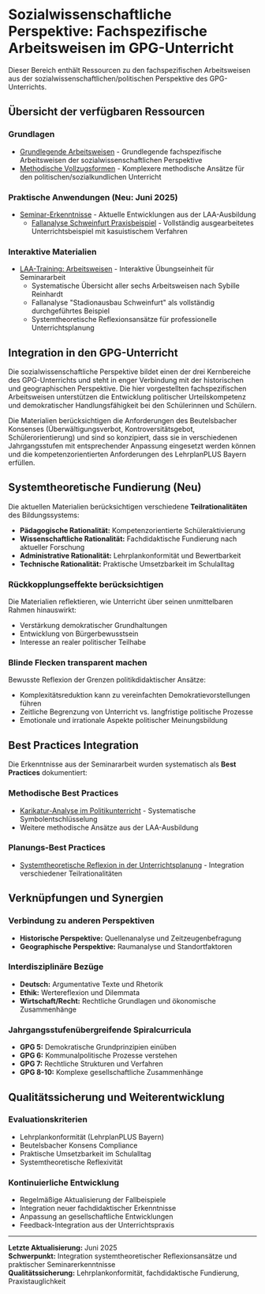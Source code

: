 # Sozialwissenschaftliche Perspektive: Fachspezifische Arbeitsweisen im GPG-Unterricht

Dieser Bereich enthält Ressourcen zu den fachspezifischen Arbeitsweisen aus der sozialwissenschaftlichen/politischen Perspektive des GPG-Unterrichts.

## Übersicht der verfügbaren Ressourcen

### Grundlagen
- [Grundlegende Arbeitsweisen](Grundlegende_Arbeitsweisen.md) - Grundlegende fachspezifische Arbeitsweisen der sozialwissenschaftlichen Perspektive
- [Methodische Vollzugsformen](Methodische_Vollzugsformen.md) - Komplexere methodische Ansätze für den politischen/sozialkundlichen Unterricht

### Praktische Anwendungen (Neu: Juni 2025)
- [Seminar-Erkenntnisse](seminar_erkenntnisse/) - Aktuelle Entwicklungen aus der LAA-Ausbildung
  - [Fallanalyse Schweinfurt Praxisbeispiel](seminar_erkenntnisse/Fallanalyse_Schweinfurt_Praxisbeispiel.md) - Vollständig ausgearbeitetes Unterrichtsbeispiel mit kasuistischem Verfahren

### Interaktive Materialien
- [LAA-Training: Arbeitsweisen](../../unterricht/GPG_Arbeitsweisen_LAA_Training/) - Interaktive Übungseinheit für Seminararbeit
  - Systematische Übersicht aller sechs Arbeitsweisen nach Sybille Reinhardt
  - Fallanalyse "Stadionausbau Schweinfurt" als vollständig durchgeführtes Beispiel
  - Systemtheoretische Reflexionsansätze für professionelle Unterrichtsplanung

## Integration in den GPG-Unterricht

Die sozialwissenschaftliche Perspektive bildet einen der drei Kernbereiche des GPG-Unterrichts und steht in enger Verbindung mit der historischen und geographischen Perspektive. Die hier vorgestellten fachspezifischen Arbeitsweisen unterstützen die Entwicklung politischer Urteilskompetenz und demokratischer Handlungsfähigkeit bei den Schülerinnen und Schülern.

Die Materialien berücksichtigen die Anforderungen des Beutelsbacher Konsenses (Überwältigungsverbot, Kontroversitätsgebot, Schülerorientierung) und sind so konzipiert, dass sie in verschiedenen Jahrgangsstufen mit entsprechender Anpassung eingesetzt werden können und die kompetenzorientierten Anforderungen des LehrplanPLUS Bayern erfüllen.

## Systemtheoretische Fundierung (Neu)

Die aktuellen Materialien berücksichtigen verschiedene **Teilrationalitäten** des Bildungssystems:
- **Pädagogische Rationalität:** Kompetenzorientierte Schüleraktivierung
- **Wissenschaftliche Rationalität:** Fachdidaktische Fundierung nach aktueller Forschung
- **Administrative Rationalität:** Lehrplankonformität und Bewertbarkeit
- **Technische Rationalität:** Praktische Umsetzbarkeit im Schulalltag

### Rückkopplungseffekte berücksichtigen
Die Materialien reflektieren, wie Unterricht über seinen unmittelbaren Rahmen hinauswirkt:
- Verstärkung demokratischer Grundhaltungen
- Entwicklung von Bürgerbewusstsein
- Interesse an realer politischer Teilhabe

### Blinde Flecken transparent machen
Bewusste Reflexion der Grenzen politikdidaktischer Ansätze:
- Komplexitätsreduktion kann zu vereinfachten Demokratievorstellungen führen
- Zeitliche Begrenzung von Unterricht vs. langfristige politische Prozesse
- Emotionale und irrationale Aspekte politischer Meinungsbildung

## Best Practices Integration

Die Erkenntnisse aus der Seminararbeit wurden systematisch als **Best Practices** dokumentiert:

### Methodische Best Practices
- [Karikatur-Analyse im Politikunterricht](../../best_practices/methoden/Karikatur-Analyse_im_Politikunterricht.md) - Systematische Symbolentschlüsselung
- Weitere methodische Ansätze aus der LAA-Ausbildung

### Planungs-Best Practices  
- [Systemtheoretische Reflexion in der Unterrichtsplanung](../../best_practices/unterrichtsplanung/Systemtheoretische_Reflexion_in_der_Unterrichtsplanung.md) - Integration verschiedener Teilrationalitäten

## Verknüpfungen und Synergien

### Verbindung zu anderen Perspektiven
- **Historische Perspektive:** Quellenanalyse und Zeitzeugenbefragung
- **Geographische Perspektive:** Raumanalyse und Standortfaktoren

### Interdisziplinäre Bezüge
- **Deutsch:** Argumentative Texte und Rhetorik
- **Ethik:** Wertereflexion und Dilemmata
- **Wirtschaft/Recht:** Rechtliche Grundlagen und ökonomische Zusammenhänge

### Jahrgangsstufenübergreifende Spiralcurricula
- **GPG 5:** Demokratische Grundprinzipien einüben
- **GPG 6:** Kommunalpolitische Prozesse verstehen
- **GPG 7:** Rechtliche Strukturen und Verfahren
- **GPG 8-10:** Komplexe gesellschaftliche Zusammenhänge

## Qualitätssicherung und Weiterentwicklung

### Evaluationskriterien
- Lehrplankonformität (LehrplanPLUS Bayern)
- Beutelsbacher Konsens Compliance
- Praktische Umsetzbarkeit im Schulalltag
- Systemtheoretische Reflexivität

### Kontinuierliche Entwicklung
- Regelmäßige Aktualisierung der Fallbeispiele
- Integration neuer fachdidaktischer Erkenntnisse
- Anpassung an gesellschaftliche Entwicklungen
- Feedback-Integration aus der Unterrichtspraxis

---

**Letzte Aktualisierung:** Juni 2025  
**Schwerpunkt:** Integration systemtheoretischer Reflexionsansätze und praktischer Seminarerkenntnisse  
**Qualitätssicherung:** Lehrplankonformität, fachdidaktische Fundierung, Praxistauglichkeit
